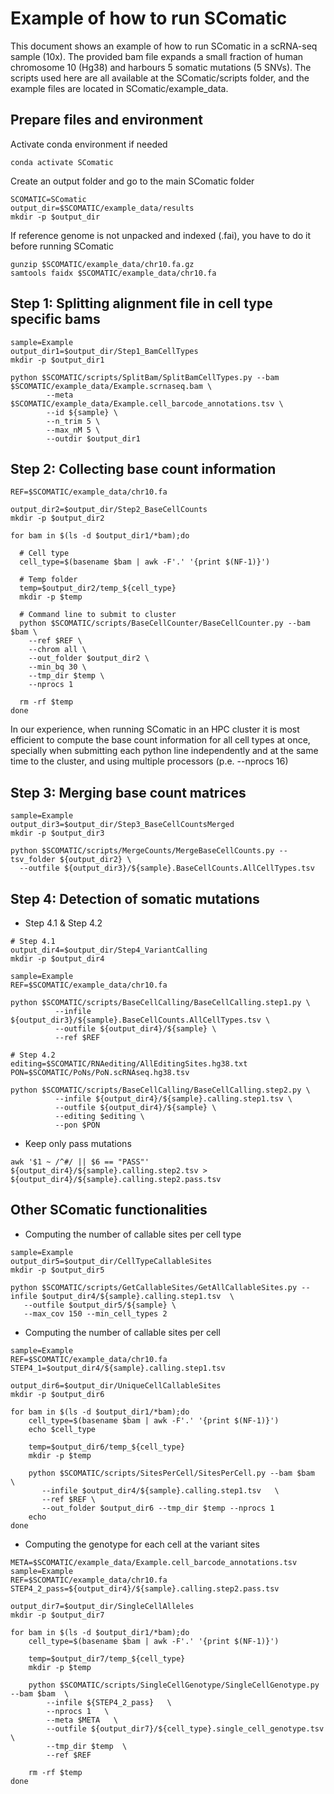 # Example of how to run SComatic
This document shows an example of how to run SComatic in a scRNA-seq sample (10x). The provided bam file expands a small fraction of human chromosome 10 (Hg38) and harbours 5 somatic mutations (5 SNVs). The scripts used here are all available at the SComatic/scripts folder, and the example files are located in SComatic/example_data. 

## Prepare files and environment

Activate conda environment if needed
```
conda activate SComatic
```

Create an output folder and go to the main SComatic folder
```
SCOMATIC=SComatic
output_dir=$SCOMATIC/example_data/results
mkdir -p $output_dir
```

If reference genome is not unpacked and indexed (.fai), you have to do it before running SComatic
```
gunzip $SCOMATIC/example_data/chr10.fa.gz
samtools faidx $SCOMATIC/example_data/chr10.fa
```

## Step 1: Splitting alignment file in cell type specific bams
```
sample=Example
output_dir1=$output_dir/Step1_BamCellTypes
mkdir -p $output_dir1

python $SCOMATIC/scripts/SplitBam/SplitBamCellTypes.py --bam $SCOMATIC/example_data/Example.scrnaseq.bam \
        --meta $SCOMATIC/example_data/Example.cell_barcode_annotations.tsv \
        --id ${sample} \
        --n_trim 5 \
        --max_nM 5 \
        --outdir $output_dir1
```

## Step 2: Collecting base count information

```
REF=$SCOMATIC/example_data/chr10.fa

output_dir2=$output_dir/Step2_BaseCellCounts
mkdir -p $output_dir2

for bam in $(ls -d $output_dir1/*bam);do
  
  # Cell type
  cell_type=$(basename $bam | awk -F'.' '{print $(NF-1)}')

  # Temp folder
  temp=$output_dir2/temp_${cell_type}
  mkdir -p $temp

  # Command line to submit to cluster
  python $SCOMATIC/scripts/BaseCellCounter/BaseCellCounter.py --bam $bam \
    --ref $REF \
    --chrom all \
    --out_folder $output_dir2 \
    --min_bq 30 \
    --tmp_dir $temp \
    --nprocs 1

  rm -rf $temp
done
```

In our experience, when running SComatic in an HPC cluster it is most efficient to compute the base count information for all cell types at once, specially when submitting each python line independently and at the same time to the cluster, and using multiple processors (p.e. --nprocs 16) 

## Step 3: Merging base count matrices
```
sample=Example
output_dir3=$output_dir/Step3_BaseCellCountsMerged
mkdir -p $output_dir3

python $SCOMATIC/scripts/MergeCounts/MergeBaseCellCounts.py --tsv_folder ${output_dir2} \
  --outfile ${output_dir3}/${sample}.BaseCellCounts.AllCellTypes.tsv
```

## Step 4: Detection of somatic mutations

- Step 4.1 & Step 4.2
```
# Step 4.1
output_dir4=$output_dir/Step4_VariantCalling
mkdir -p $output_dir4

sample=Example
REF=$SCOMATIC/example_data/chr10.fa

python $SCOMATIC/scripts/BaseCellCalling/BaseCellCalling.step1.py \
          --infile ${output_dir3}/${sample}.BaseCellCounts.AllCellTypes.tsv \
          --outfile ${output_dir4}/${sample} \
          --ref $REF

# Step 4.2
editing=$SCOMATIC/RNAediting/AllEditingSites.hg38.txt
PON=$SCOMATIC/PoNs/PoN.scRNAseq.hg38.tsv

python $SCOMATIC/scripts/BaseCellCalling/BaseCellCalling.step2.py \
          --infile ${output_dir4}/${sample}.calling.step1.tsv \
          --outfile ${output_dir4}/${sample} \
          --editing $editing \
          --pon $PON
```

- Keep only pass mutations
```
awk '$1 ~ /^#/ || $6 == "PASS"' ${output_dir4}/${sample}.calling.step2.tsv > ${output_dir4}/${sample}.calling.step2.pass.tsv
```

## Other SComatic functionalities

- Computing the number of callable sites per cell type
```
sample=Example
output_dir5=$output_dir/CellTypeCallableSites
mkdir -p $output_dir5

python $SCOMATIC/scripts/GetCallableSites/GetAllCallableSites.py --infile $output_dir4/${sample}.calling.step1.tsv  \
   --outfile $output_dir5/${sample} \
   --max_cov 150 --min_cell_types 2
```

- Computing the number of callable sites per cell
```
sample=Example
REF=$SCOMATIC/example_data/chr10.fa
STEP4_1=$output_dir4/${sample}.calling.step1.tsv

output_dir6=$output_dir/UniqueCellCallableSites
mkdir -p $output_dir6

for bam in $(ls -d $output_dir1/*bam);do  
    cell_type=$(basename $bam | awk -F'.' '{print $(NF-1)}')
    echo $cell_type
    
    temp=$output_dir6/temp_${cell_type}
    mkdir -p $temp

    python $SCOMATIC/scripts/SitesPerCell/SitesPerCell.py --bam $bam    \
       --infile $output_dir4/${sample}.calling.step1.tsv   \
       --ref $REF \
       --out_folder $output_dir6 --tmp_dir $temp --nprocs 1
    echo
done
```

- Computing the genotype for each cell at the variant sites
```
META=$SCOMATIC/example_data/Example.cell_barcode_annotations.tsv
sample=Example
REF=$SCOMATIC/example_data/chr10.fa
STEP4_2_pass=${output_dir4}/${sample}.calling.step2.pass.tsv

output_dir7=$output_dir/SingleCellAlleles
mkdir -p $output_dir7

for bam in $(ls -d $output_dir1/*bam);do  
    cell_type=$(basename $bam | awk -F'.' '{print $(NF-1)}')
    
    temp=$output_dir7/temp_${cell_type}
    mkdir -p $temp

    python $SCOMATIC/scripts/SingleCellGenotype/SingleCellGenotype.py --bam $bam  \
        --infile ${STEP4_2_pass}   \
        --nprocs 1   \
        --meta $META   \
        --outfile ${output_dir7}/${cell_type}.single_cell_genotype.tsv  \
        --tmp_dir $temp  \
        --ref $REF

    rm -rf $temp
done
```

